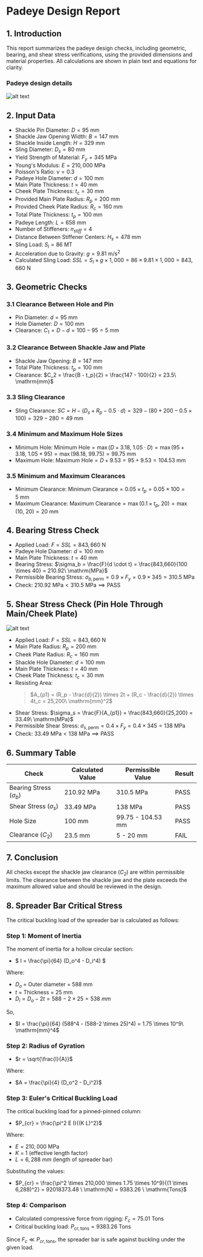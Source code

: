 # Padeye Design Report

## 1. Introduction

This report summarizes the padeye design checks, including geometric, bearing, and shear stress verifications, using the provided dimensions and material properties. All calculations are shown in plain text and equations for clarity.

### Padeye design details

![alt text](image-1.png)

## 2. Input Data

- Shackle Pin Diameter: $D = 95\ \mathrm{mm}$
- Shackle Jaw Opening Width: $B = 147\ \mathrm{mm}$
- Shackle Inside Length: $H = 329\ \mathrm{mm}$
- Sling Diameter: $D_s = 80\ \mathrm{mm}$
- Yield Strength of Material: $F_y = 345\ \mathrm{MPa}$
- Young's Modulus: $E = 210,000\ \mathrm{MPa}$
- Poisson's Ratio: $\nu = 0.3$
- Padeye Hole Diameter: $d = 100\ \mathrm{mm}$
- Main Plate Thickness: $t = 40\ \mathrm{mm}$
- Cheek Plate Thickness: $t_c = 30\ \mathrm{mm}$
- Provided Main Plate Radius: $R_p = 200\ \mathrm{mm}$
- Provided Cheek Plate Radius: $R_c = 160\ \mathrm{mm}$
- Total Plate Thickness: $t_p = 100\ \mathrm{mm}$
- Padeye Length: $L = 658\ \mathrm{mm}$
- Number of Stiffeners: $n_{stiff} = 4$
- Distance Between Stiffener Centers: $H_s = 478\ \mathrm{mm}$
- Sling Load: $S_l = 86\ \mathrm{MT}$
- Acceleration due to Gravity: $g = 9.81\ \mathrm{m/s^2}$
- Calculated Sling Load: $SSL = S_l \times g \times 1,000 = 86 \times 9.81 \times 1,000 = 843,660\ \mathrm{N}$

## 3. Geometric Checks

### 3.1 Clearance Between Hole and Pin

- Pin Diameter: $d = 95\ \mathrm{mm}$
- Hole Diameter: $D = 100\ \mathrm{mm}$
- Clearance: $C_1 = D - d = 100 - 95 = 5\ \mathrm{mm}$

### 3.2 Clearance Between Shackle Jaw and Plate

- Shackle Jaw Opening: $B = 147\ \mathrm{mm}$
- Total Plate Thickness: $t_p = 100\ \mathrm{mm}$
- Clearance: $C_2 = \frac{B - t_p}{2} = \frac{147 - 100}{2} = 23.5\ \mathrm{mm}$

### 3.3 Sling Clearance

- Sling Clearance: $SC = H - (D_s + R_p - 0.5 \cdot d) = 329 - (80 + 200 - 0.5 \times 100) = 329 - 280 = 49\ \mathrm{mm}$

### 3.4 Minimum and Maximum Hole Sizes

- Minimum Hole: $\text{Minimum Hole} = \max(D + 3.18,\ 1.05 \cdot D) = \max(95 + 3.18,\ 1.05 \times 95) = \max(98.18,\ 99.75) = 99.75\ \mathrm{mm}$
- Maximum Hole: $\text{Maximum Hole} = D + 9.53 = 95 + 9.53 = 104.53\ \mathrm{mm}$

### 3.5 Minimum and Maximum Clearances

- Minimum Clearance: $\text{Minimum Clearance} = 0.05 \times t_p = 0.05 \times 100 = 5\ \mathrm{mm}$
- Maximum Clearance: $\text{Maximum Clearance} = \max(0.1 \times t_p,\ 20) = \max(10,\ 20) = 20\ \mathrm{mm}$

## 4. Bearing Stress Check

- Applied Load: $F = SSL = 843,660\ \mathrm{N}$
- Padeye Hole Diameter: $d = 100\ \mathrm{mm}$
- Main Plate Thickness: $t = 40\ \mathrm{mm}$
- Bearing Stress: $\sigma_b = \frac{F}{d \cdot t} = \frac{843,660}{100 \times 40} = 210.92\ \mathrm{MPa}$
- Permissible Bearing Stress: $\sigma_{b,\text{perm}} = 0.9 \times F_y = 0.9 \times 345 = 310.5\ \mathrm{MPa}$
- Check: $210.92\ \mathrm{MPa} < 310.5\ \mathrm{MPa} \implies \text{PASS}$

## 5. Shear Stress Check (Pin Hole Through Main/Cheek Plate)

![alt text](image-2.png)

- Applied Load: $F = SSL = 843,660\ \mathrm{N}$
- Main Plate Radius: $R_p = 200\ \mathrm{mm}$
- Cheek Plate Radius: $R_c = 160\ \mathrm{mm}$
- Shackle Hole Diameter: $d = 100\ \mathrm{mm}$
- Main Plate Thickness: $t = 40\ \mathrm{mm}$
- Cheek Plate Thickness: $t_c = 30\ \mathrm{mm}$
- Resisting Area:
  > $A_{p1} = (R_p - \frac{d}{2}) \times 2t + (R_c - \frac{d}{2}) \times 4t_c
  = 25,200\ \mathrm{mm}^2$
- Shear Stress: $\sigma_s = \frac{F}{A_{p1}} = \frac{843,660}{25,200} = 33.49\ \mathrm{MPa}$
- Permissible Shear Stress: $\sigma_{s,\text{perm}} = 0.4 \times F_y = 0.4 \times 345 = 138\ \mathrm{MPa}$
- Check: $33.49\ \mathrm{MPa} < 138\ \mathrm{MPa} \implies \text{PASS}$

## 6. Summary Table

| Check                       | Calculated Value | Permissible Value | Result |
| --------------------------- | ---------------- | ----------------- | ------ |
| Bearing Stress ($\sigma_b$) | 210.92 MPa       | 310.5 MPa         | PASS   |
| Shear Stress ($\sigma_s$)   | 33.49 MPa        | 138 MPa           | PASS   |
| Hole Size                   | 100 mm           | 99.75 - 104.53 mm | PASS   |
| Clearance ($C_2$)           | 23.5 mm          | 5 - 20 mm         | FAIL   |

## 7. Conclusion

All checks except the shackle jaw clearance ($C_2$) are within permissible limits. The clearance between the shackle jaw and the plate exceeds the maximum allowed value and should be reviewed in the design.

## 8. Spreader Bar Critical Stress

The critical buckling load of the spreader bar is calculated as follows:

### Step 1: Moment of Inertia

The moment of inertia for a hollow circular section:

- $
I = \frac{\pi}{64} (D_o^4 - D_i^4)
$

Where:

- $D_o$ = Outer diameter = 588 mm
- $t$ = Thickness = 25 mm
- $D_i = D_o - 2t = 588 - 2 \times 25 = 538\ mm$

So,

- $I = \frac{\pi}{64} (588^4 - (588-2 \times 25)^4) = 1.75 \times 10^9\ \mathrm{mm}^4$

### Step 2: Radius of Gyration

- $r = \sqrt{\frac{I}{A}}$

Where:

- $A = \frac{\pi}{4} (D_o^2 - D_i^2)$

### Step 3: Euler's Critical Buckling Load

The critical buckling load for a pinned-pinned column:

- $P_{cr} = \frac{\pi^2 E I}{(K L)^2}$ 

Where:

- $E = 210,000 \  \mathrm{MPa}$
- $K$ = 1 (effective length factor)
- $L= 6,288 \ mm$ (length of spreader bar)

Substituting the values:

- $P_{cr} = \frac{\pi^2 \times 210,000 \times 1.75 \times 10^9}{(1 \times 6,288)^2} = 92018373.48 \ \mathrm{N} = 9383.26 \ \mathrm{Tons}$


### Step 4: Comparison

- Calculated compressive force from rigging: $F_c = 75.01$ Tons
- Critical buckling load: $P_{cr,\text{tons}} = 9383.26$ Tons

Since $F_c \ll P_{cr,\text{tons}}$, the spreader bar is safe against buckling under the given load.
